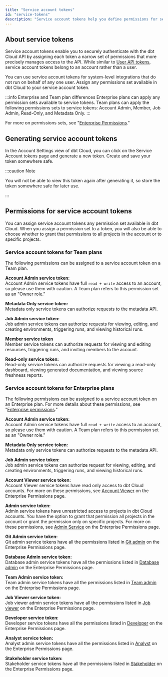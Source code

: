 ```yaml
---
title: "Service account tokens"
id: "service-tokens"
description: "Service account tokens help you define permissions for securing access to your dbt Cloud account and its projects."
---
```


## About service tokens

Service account tokens enable you to securely authenticate with the dbt Cloud API by assigning each token a narrow set of permissions that more precisely manages access to the API. While similar to [User API tokens](user-tokens), service account tokens belong to an account rather than a user.

You can use service account tokens for system-level integrations that do not run on behalf of any one user. Assign any permissions set available in dbt Cloud to your service account token.

:::info Enterprise and Team plan differences
Enterprise plans can apply any permission sets available to service tokens. Team plans can apply the following permissions sets to service tokens: Account Admin, Member, Job Admin, Read-Only, and Metadata Only.
:::

For more on permissions sets, see "[Enterprise Permissions](docs/dbt-cloud/access-control/enterprise-permissions)."

## Generating service account tokens

In the Account Settings view of dbt Cloud, you can click on the Service Account tokens page and generate a new token. Create and save your token somewhere safe.

:::caution Note

You will not be able to view this token again after generating it, so store the token somewhere safe for later use.

:::

## Permissions for service account tokens

You can assign service account tokens any permission set available in dbt Cloud. When you assign a permission set to a token, you will also be able to choose whether to grant that permissions to all projects in the account or to specific projects.

### Service account tokens for Team plans

The following permissions can be assigned to a service account token on a Team plan.

**Account Admin service token:**<br/>
Account Admin service tokens have full `read + write` access to an account, so please use them with caution.  A Team plan refers to this permission set as an "Owner role."

**Metadata Only service token:**<br/>
Metadata only service tokens can authorize requests to the metadata API.

**Job Admin service token:**<br/>
Job admin service tokens can authorize requests for viewing, editing, and creating environments, triggering runs, and viewing historical runs.  

**Member service token** <br/>
Member service tokens can  authorize requests for viewing and editing resources, triggering runs, and inviting members to the account.

**Read-only service token:**<br/>
Read-only service tokens can authorize requests for viewing a read-only dashboard, viewing generated documentation, and viewing source freshness reports.

### Service account tokens for Enterprise plans

The following permissions can be assigned to a service account token on an Enterprise plan. For more details about these permissions, see "[Enterprise permissions](/docs/dbt-cloud/access-control/enterprise-permissions)."

**Account Admin service token:** <br/>
Account Admin service tokens have full `read + write` access to an account, so please use them with caution.  A Team plan refers to this permission set as an "Owner role."

**Metadata Only service token:**<br/>
Metadata only service tokens can authorize requests to the metadata API.

**Job Admin service token:**<br/>
Job admin service tokens can authorize request for viewing, editing, and creating environments, triggering runs, and viewing historical runs.  

**Account Viewer service token:**<br/>
Account Viewer service tokens have read only access to dbt Cloud accounts. For more on these permissions, see [Account Viewer](docs/dbt-cloud/access-control/enterprise-permissions#account-viewer) on the Enterprise Permissions page.

**Admin service token:** <br/>
Admin service tokens have unrestricted access to projects in dbt Cloud accounts. You have the option to grant that permission all projects in the account or grant the permission only on specific projects. For more on these permissions, see [Admin Service](docs/dbt-cloud/access-control/enterprise-permissions#admin-service) on the Enterprise Permissions page.

**Git Admin service token:**<br/>
Git admin service tokens have all the permissions listed in [Git admin](/docs/dbt-cloud/access-control/enterprise-permissions#git-admin) on the Enterprise Permissions page.

**Database Admin service token:**<br/>
Database admin service tokens have all the permissions listed in [Database admin](/docs/dbt-cloud/access-control/enterprise-permissions#database-admin) on the Enterprise Permissions page.

**Team Admin service token:**<br/>
Team admin service tokens have all the permissions listed in [Team admin](/docs/dbt-cloud/access-control/enterprise-permissions#team-admin) on the Enterprise Permissions page.

**Job Viewer service token:**<br/>
Job viewer admin service tokens have all the permissions listed in [Job viewer](/docs/dbt-cloud/access-control/enterprise-permissions#job-viewer) on the Enterprise Permissions page.

**Developer service token:**<br/>
Developer service tokens have all the permissions listed in [Developer](/docs/dbt-cloud/access-control/enterprise-permissions#developer) on the Enterprise Permissions page.
 
**Analyst service token:**<br/>
Analyst admin service tokens have all the permissions listed in [Analyst](/docs/dbt-cloud/access-control/enterprise-permissions#analyst) on the Enterprise Permissions page.

**Stakeholder service token:**<br/>
Stakeholder service tokens have all the permissions listed in [Stakeholder](/docs/dbt-cloud/access-control/enterprise-permissions#stakeholder) on the Enterprise Permissions page.
